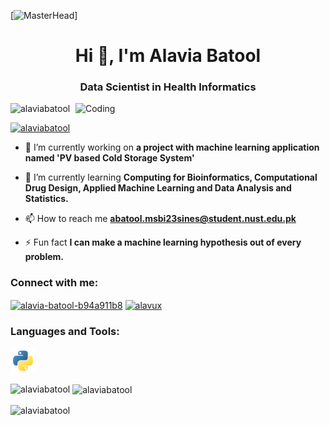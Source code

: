 [![MasterHead](https://media.istockphoto.com/id/1448156227/photo/big-data-technology-and-data-science-data-scientist-querying-analysing-and-visualizing.jpg?s=612x612&w=0&k=20&c=KHewyNGrtaZFThUNziLnFApgpNmHRrZSTXrWUPnX4yA=)]
<h1 align="center">Hi 👋, I'm Alavia Batool</h1>
<h3 align="center">Data Scientist in Health Informatics</h3>
<img align="right" alt="Coding" width="400" src="https://stemettes.org/zine/wp-content/uploads/sites/3/2021/12/ai-gif.gif">


<p align="left"> <img src="https://komarev.com/ghpvc/?username=alaviabatool&label=Profile%20views&color=0e75b6&style=flat" alt="alaviabatool" /> </p>

<p align="left"> <a href="https://github.com/ryo-ma/github-profile-trophy"><img src="https://github-profile-trophy.vercel.app/?username=alaviabatool" alt="alaviabatool" /></a> </p>

- 🔭 I’m currently working on **a project with machine learning application named 'PV based Cold Storage System'**

- 🌱 I’m currently learning **Computing for Bioinformatics, Computational Drug Design, Applied Machine Learning and Data Analysis and Statistics.**

- 📫 How to reach me **abatool.msbi23sines@student.nust.edu.pk**

- ⚡ Fun fact **I can make a machine learning hypothesis out of every problem.**

<h3 align="left">Connect with me:</h3>
<p align="left">
<a href="https://linkedin.com/in/alavia-batool-b94a911b8" target="blank"><img align="center" src="https://raw.githubusercontent.com/rahuldkjain/github-profile-readme-generator/master/src/images/icons/Social/linked-in-alt.svg" alt="alavia-batool-b94a911b8" height="30" width="40" /></a>
<a href="https://instagram.com/alavux" target="blank"><img align="center" src="https://raw.githubusercontent.com/rahuldkjain/github-profile-readme-generator/master/src/images/icons/Social/instagram.svg" alt="alavux" height="30" width="40" /></a>
</p>

<h3 align="left">Languages and Tools:</h3>
<p align="left"> <a href="https://www.python.org" target="_blank" rel="noreferrer"> <img src="https://raw.githubusercontent.com/devicons/devicon/master/icons/python/python-original.svg" alt="python" width="40" height="40"/> </a> </p>

<p><img align="left" src="https://github-readme-stats.vercel.app/api/top-langs?username=alaviabatool&show_icons=true&locale=en&layout=compact" alt="alaviabatool" /></p>

<p>&nbsp;<img align="center" src="https://github-readme-stats.vercel.app/api?username=alaviabatool&show_icons=true&locale=en" alt="alaviabatool" /></p>

<p><img align="center" src="https://github-readme-streak-stats.herokuapp.com/?user=alaviabatool&" alt="alaviabatool" /></p>


